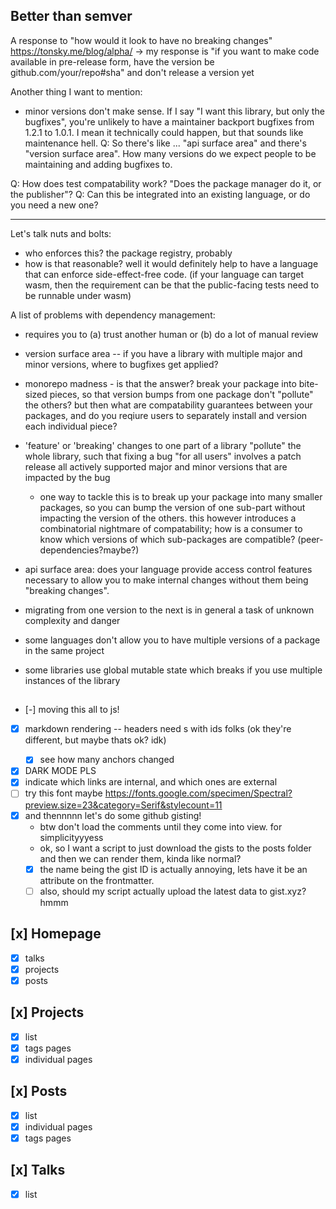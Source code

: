 
## Better than semver


A response to "how would it look to have no breaking changes"
https://tonsky.me/blog/alpha/
-> my response is "if you want to make code available in pre-release form, have the version be github.com/your/repo#sha" and don't release a version yet

Another thing I want to mention:
- minor versions don't make sense. If I say "I want this library, but only the bugfixes", you're unlikely to have a maintainer backport bugfixes from 1.2.1 to 1.0.1. I mean it technically could happen, but that sounds like maintenance hell.
Q:
So there's like ... "api surface area" and there's "version surface area". How many versions do we expect people to be maintaining and adding bugfixes to.

Q: How does test compatability work? "Does the package manager do it, or the publisher"?
Q: Can this be integrated into an existing language, or do you need a new one?


---

Let's talk nuts and bolts:
- who enforces this? the package registry, probably
- how is that reasonable? well it would definitely help to have a language that can enforce side-effect-free code. (if your language can target wasm, then the requirement can be that the public-facing tests need to be runnable under wasm)






A list of problems with dependency management:

- requires you to (a) trust another human or (b) do a lot of manual review
- version surface area -- if you have a library with multiple major and minor versions, where to bugfixes get applied?
- monorepo madness - is that the answer? break your package into bite-sized pieces, so that version bumps from one package don't "pollute" the others? but then what are compatability guarantees between your packages, and do you reqiure users to separately install and version each individual piece?

- 'feature' or 'breaking' changes to one part of a library "pollute" the whole library, such that fixing a bug "for all users" involves a patch release all actively supported major and minor versions that are impacted by the bug
  - one way to tackle this is to break up your package into many smaller packages, so you can bump the version of one sub-part without impacting the version of the others. this however introduces a combinatorial nightmare of compatability; how is a consumer to know which versions of which sub-packages are compatible? (peer-dependencies?maybe?)
- api surface area: does your language provide access control features necessary to allow you to make internal changes without them being "breaking changes".
- migrating from one version to the next is in general a task of unknown complexity and danger
- some languages don't allow you to have multiple versions of a package in the same project
- some libraries use global mutable state which breaks if you use multiple instances of the library




##

- [-] moving this all to js!
- [x] markdown rendering -- headers need <a>s with ids folks (ok they're different, but maybe thats ok? idk)
  - [x] see how many anchors changed

- [x] DARK MODE PLS
- [x] indicate which links are internal, and which ones are external
- [ ] try this font maybe https://fonts.google.com/specimen/Spectral?preview.size=23&category=Serif&stylecount=11
- [x] and thennnnn let's do some github gisting!
  - btw don't load the comments until they come into view. for simplicityyyess
  - ok, so I want a script to just download the gists to the posts folder
    and then we can render them, kinda like normal?
  - [x] the name being the gist ID is actually annoying, lets have it be an attribute on the frontmatter.
  - [ ] also, should my script actually upload the latest data to gist.xyz? hmmm

## [x] Homepage
- [x] talks
- [x] projects
- [x] posts

## [x] Projects
- [x] list
- [x] tags pages
- [x] individual pages

## [x] Posts
- [x] list
- [x] individual pages
- [x] tags pages

## [x] Talks
- [x] list
